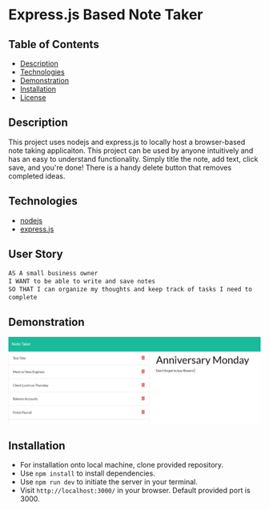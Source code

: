 # Express.js Based Note Taker

## Table of Contents
  * [Description](#description)
  * [Technologies](#technologies-used)
  * [Demonstration](#demonstration)
  * [Installation](#installation)
  * [License](#license)

## Description
This project uses nodejs and express.js to locally host a browser-based note taking applicaiton. This project can be used by anyone intuitively and has an easy to understand functionality. Simply title the note, add text, click save, and you're done! There is a handy delete button that removes completed ideas.

## Technologies
* [nodejs](https://nodejs.org/en/)
* [express.js](https://expressjs.com/)



## User Story
```
AS A small business owner
I WANT to be able to write and save notes
SO THAT I can organize my thoughts and keep track of tasks I need to complete
```
## Demonstration
![Demo of note taker app](./public/assets/note-demo.jpg)

## Installation
* For installation onto local machine, clone provided repository.
* Use `npm install` to install dependencies.
* Use `npm run dev` to initiate the server in your terminal.
* Visit `http://localhost:3000/` in your browser. Default provided port is 3000.